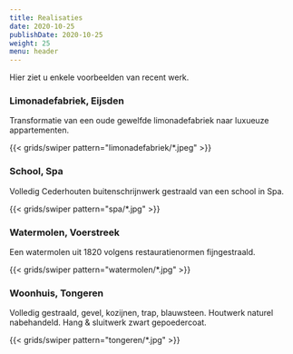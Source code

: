 ```yaml
---
title: Realisaties
date: 2020-10-25
publishDate: 2020-10-25
weight: 25
menu: header
---
```


Hier ziet u enkele voorbeelden van recent werk.

### Limonadefabriek, Eijsden

Transformatie van een oude gewelfde limonadefabriek naar luxueuze appartementen.

{{< grids/swiper pattern="limonadefabriek/*.jpeg" >}}

### School, Spa

Volledig Cederhouten buitenschrijnwerk gestraald van een school in Spa.

{{< grids/swiper pattern="spa/*.jpg" >}}

### Watermolen, Voerstreek

Een watermolen uit 1820 volgens restauratienormen fijngestraald.

{{< grids/swiper pattern="watermolen/*.jpg" >}}

### Woonhuis, Tongeren

Volledig gestraald, gevel, kozijnen, trap, blauwsteen. Houtwerk naturel nabehandeld. Hang & sluitwerk zwart gepoedercoat.

{{< grids/swiper pattern="tongeren/*.jpg" >}}
